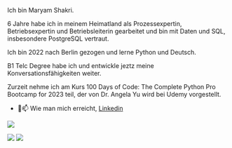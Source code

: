 
Ich bin Maryam Shakri.

6 Jahre habe ich in meinem Heimatland als Prozessexpertin, Betriebsexpertin und Betriebsleiterin gearbeitet und bin mit Daten und SQL, insbesondere PostgreSQL vertraut.

Ich bin 2022 nach Berlin gezogen und lerne Python und Deutsch.

B1 Telc Degree habe ich und entwickle jeztz meine Konversationsfähigkeiten weiter.

Zurzeit nehme ich am Kurs 100 Days of Code: The Complete Python Pro Bootcamp for 2023 teil, der von Dr. Angela Yu wird bei Udemy vorgestellt.

- 💞📫 Wie man mich erreicht, [Linkedin](https://www.linkedin.com/in/maryam-shakeri)

<!---
M91skr/M91skr is a ✨ special ✨ repository because its README.md (this file) appears on your GitHub profile.
You can click the Preview link to take a look at your changes.
--->
![](http://github-profile-summary-cards.vercel.app/api/cards/profile-details?username=M91skr&theme=default)

![](http://github-profile-summary-cards.vercel.app/api/cards/repos-per-language?username=M91skr&theme=default)
![](http://github-profile-summary-cards.vercel.app/api/cards/stats?username=M91skr&theme=default)
